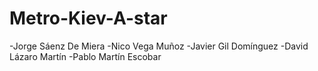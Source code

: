 # Metro-Kiev-A-star
-Jorge Sáenz De Miera
-Nico Vega Muñoz
-Javier Gil Domínguez
-David Lázaro Martín
-Pablo Martín Escobar
